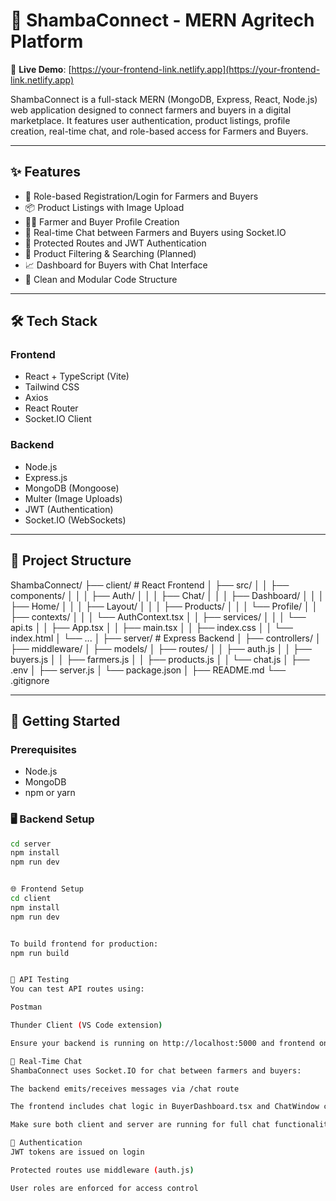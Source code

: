 # 🌿 ShambaConnect - MERN Agritech Platform

🔗 **Live Demo**: [https://your-frontend-link.netlify.app](https://your-frontend-link.netlify.app)

ShambaConnect is a full-stack MERN (MongoDB, Express, React, Node.js) web application designed to connect farmers and buyers in a digital marketplace. It features user authentication, product listings, profile creation, real-time chat, and role-based access for Farmers and Buyers.

---

## ✨ Features

- 👥 Role-based Registration/Login for Farmers and Buyers
- 📦 Product Listings with Image Upload
- 🧑‍🌾 Farmer and Buyer Profile Creation
- 💬 Real-time Chat between Farmers and Buyers using Socket.IO
- 🔐 Protected Routes and JWT Authentication
- 🔎 Product Filtering & Searching (Planned)
- 📈 Dashboard for Buyers with Chat Interface
- 📁 Clean and Modular Code Structure

---

## 🛠️ Tech Stack

### Frontend
- React + TypeScript (Vite)
- Tailwind CSS
- Axios
- React Router
- Socket.IO Client

### Backend
- Node.js
- Express.js
- MongoDB (Mongoose)
- Multer (Image Uploads)
- JWT (Authentication)
- Socket.IO (WebSockets)

---

## 📁 Project Structure
ShambaConnect/
├── client/ # React Frontend
│ ├── src/
│ │ ├── components/
│ │ │ ├── Auth/
│ │ │ ├── Chat/
│ │ │ ├── Dashboard/
│ │ │ ├── Home/
│ │ │ ├── Layout/
│ │ │ ├── Products/
│ │ │ └── Profile/
│ │ ├── contexts/
│ │ │ └── AuthContext.tsx
│ │ ├── services/
│ │ │ └── api.ts
│ │ ├── App.tsx
│ │ ├── main.tsx
│ │ ├── index.css
│ │ └── index.html
│ └── ...
│
├── server/ # Express Backend
│ ├── controllers/
│ ├── middleware/
│ ├── models/
│ ├── routes/
│ │ ├── auth.js
│ │ ├── buyers.js
│ │ ├── farmers.js
│ │ ├── products.js
│ │ └── chat.js
│ ├── .env
│ ├── server.js
│ └── package.json
│
├── README.md
└── .gitignore



---

## 🚀 Getting Started

### Prerequisites
- Node.js
- MongoDB
- npm or yarn

### 🖥️ Backend Setup

```bash
cd server
npm install
npm run dev


🌐 Frontend Setup
cd client
npm install
npm run dev


To build frontend for production:
npm run build


🧪 API Testing
You can test API routes using:

Postman

Thunder Client (VS Code extension)

Ensure your backend is running on http://localhost:5000 and frontend on http://localhost:5173.

💬 Real-Time Chat
ShambaConnect uses Socket.IO for chat between farmers and buyers:

The backend emits/receives messages via /chat route

The frontend includes chat logic in BuyerDashboard.tsx and ChatWindow components

Make sure both client and server are running for full chat functionality.

🔐 Authentication
JWT tokens are issued on login

Protected routes use middleware (auth.js)

User roles are enforced for access control